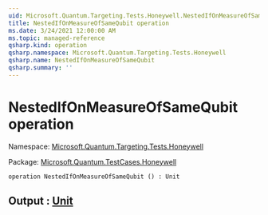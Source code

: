 ```yaml
---
uid: Microsoft.Quantum.Targeting.Tests.Honeywell.NestedIfOnMeasureOfSameQubit
title: NestedIfOnMeasureOfSameQubit operation
ms.date: 3/24/2021 12:00:00 AM
ms.topic: managed-reference
qsharp.kind: operation
qsharp.namespace: Microsoft.Quantum.Targeting.Tests.Honeywell
qsharp.name: NestedIfOnMeasureOfSameQubit
qsharp.summary: ''
---
```


# NestedIfOnMeasureOfSameQubit operation

Namespace: [Microsoft.Quantum.Targeting.Tests.Honeywell](xref:Microsoft.Quantum.Targeting.Tests.Honeywell)

Package: [Microsoft.Quantum.TestCases.Honeywell](https://nuget.org/packages/Microsoft.Quantum.TestCases.Honeywell)




```qsharp
operation NestedIfOnMeasureOfSameQubit () : Unit
```


## Output : [Unit](xref:microsoft.quantum.lang-ref.unit)


